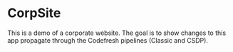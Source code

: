 # CorpSite

This is a demo of a corporate website. The goal is to show changes to this app propagate through the Codefresh pipelines (Classic and CSDP).


